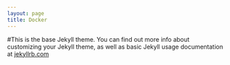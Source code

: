 ```yaml
---
layout: page
title: Docker
---
```


#This is the base Jekyll theme. You can find out more info about customizing your Jekyll theme, as well as basic Jekyll usage documentation at [jekyllrb.com](https://jekyllrb.com/)


